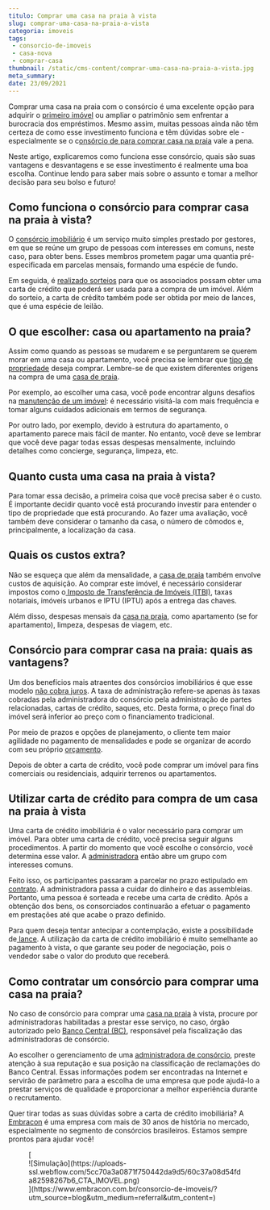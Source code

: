 ```yaml
---
titulo: Comprar uma casa na praia à vista
slug: comprar-uma-casa-na-praia-a-vista
categoria: imoveis
tags:
 - consorcio-de-imoveis
 - casa-nova
 - comprar-casa
thumbnail: /static/cms-content/comprar-uma-casa-na-praia-a-vista.jpg
meta_summary: 
date: 23/09/2021
---
```

Comprar uma casa na praia com o consórcio é uma excelente opção para adquirir o [primeiro imóvel](https://www.embracon.com.br/blog/e-possivel-comprar-um-imovel-em-outro-estado-com-consorcio) ou ampliar o patrimônio sem enfrentar a burocracia dos empréstimos. Mesmo assim, muitas pessoas ainda não têm certeza de como esse investimento funciona e têm dúvidas sobre ele - especialmente se o c[onsórcio de para comprar casa na praia](https://www.embracon.com.br/blog/saiba-como-comprar-apartamento-na-planta-com-consorcio) vale a pena.

Neste artigo, explicaremos como funciona esse consórcio, quais são suas vantagens e desvantagens e se esse investimento é realmente uma boa escolha. Continue lendo para saber mais sobre o assunto e tomar a melhor decisão para seu bolso e futuro!

Como funciona o consórcio para comprar casa na praia à vista? 
--------------------------------------------------------------

O [consórcio imobiliário](https://www.embracon.com.br/blog/como-funciona-um-consorcio-de-imoveis-no-brasil) é um serviço muito simples prestado por gestores, em que se reúne um grupo de pessoas com interesses em comuns, neste caso, para obter bens. Esses membros prometem pagar uma quantia pré-especificada em parcelas mensais, formando uma espécie de fundo.

Em seguida, é [realizado sorteios](https://www.embracon.com.br/conhecaoconsorcio/como-sao-realizados-os-sorteios-nas-assembleias) para que os associados possam obter uma carta de crédito que poderá ser usada para a compra de um imóvel. Além do sorteio, a carta de crédito também pode ser obtida por meio de lances, que é uma espécie de leilão.

O que escolher: casa ou apartamento na praia? 
----------------------------------------------

Assim como quando as pessoas se mudarem e se perguntarem se querem morar em uma casa ou apartamento, você precisa se lembrar que [tipo de propriedade](https://www.embracon.com.br/blog/15-duvidas-sobre-consorcio-de-imoveis) deseja comprar. Lembre-se de que existem diferentes origens na compra de uma [casa de praia](https://www.embracon.com.br/blog/como-escolher-uma-casa-de-praia-perfeita).

Por exemplo, ao escolher uma casa, você pode encontrar alguns desafios na [manutenção de um imóvel](https://www.embracon.com.br/blog/manutencao-da-casa-como-realizar-e-qual-a-sua-importancia): é necessário visitá-la com mais frequência e tomar alguns cuidados adicionais em termos de segurança.

Por outro lado, por exemplo, devido à estrutura do apartamento, o apartamento parece mais fácil de manter. No entanto, você deve se lembrar que você deve pagar todas essas despesas mensalmente, incluindo detalhes como concierge, segurança, limpeza, etc.

Quanto custa uma casa na praia à vista? 
----------------------------------------

Para tomar essa decisão, a primeira coisa que você precisa saber é o custo. É importante decidir quanto você está procurando investir para entender o tipo de propriedade que está procurando. Ao fazer uma avaliação, você também deve considerar o tamanho da casa, o número de cômodos e, principalmente, a localização da casa.

Quais os custos extra? 
-----------------------

Não se esqueça que além da mensalidade, a [casa de praia](https://www.embracon.com.br/blog/guia-completo-para-uma-viagem-sustentavel-em-praias-paradisiacas) também envolve custos de aquisição. Ao comprar este imóvel, é necessário considerar impostos como o[ Imposto de Transferência de Imóveis (ITBI)](https://www.embracon.com.br/blog/entenda-o-que-e-o-itbi-e-quando-ele-deve-ser-pago), taxas notariais, imóveis urbanos e IPTU (IPTU) após a entrega das chaves.

Além disso, despesas mensais da [casa na praia](https://www.embracon.com.br/blog/conheca-as-sete-melhores-praias-de-ilhabela), como apartamento (se for apartamento), limpeza, despesas de viagem, etc.

Consórcio para comprar casa na praia: quais as vantagens? 
----------------------------------------------------------

Um dos benefícios mais atraentes dos consórcios imobiliários é que esse modelo [não cobra juros](https://www.embracon.com.br/blog/consorcio-nao-tem-juros-entenda). A taxa de administração refere-se apenas às taxas cobradas pela administradora do consórcio pela administração de partes relacionadas, cartas de crédito, saques, etc. Desta forma, o preço final do imóvel será inferior ao preço com o financiamento tradicional.

Por meio de prazos e opções de planejamento, o cliente tem maior agilidade no pagamento de mensalidades e pode se organizar de acordo com seu próprio [orçamento](https://www.embracon.com.br/blog/como-fazer-um-orcamento-familiar-sem-erro).

Depois de obter a carta de crédito, você pode comprar um imóvel para fins comerciais ou residenciais, adquirir terrenos ou apartamentos.

Utilizar carta de crédito para compra de um casa na praia à vista 
------------------------------------------------------------------

Uma carta de crédito imobiliária é o valor necessário para comprar um imóvel. Para obter uma carta de crédito, você precisa seguir alguns procedimentos. A partir do momento que você escolhe o consórcio, você determina esse valor. A [administradora](https://www.embracon.com.br/blog/como-escolher-uma-administradora-de-consorcio) então abre um grupo com interesses comuns.

Feito isso, os participantes passaram a parcelar no prazo estipulado em [contrato](https://www.embracon.com.br/blog/o-que-e-necessario-avaliar-no-contrato-de-consorcio). A administradora passa a cuidar do dinheiro e das assembleias. Portanto, uma pessoa é sorteada e recebe uma carta de crédito. Após a obtenção dos bens, os consorciados continuarão a efetuar o pagamento em prestações até que acabe o prazo definido.

Para quem deseja tentar antecipar a contemplação, existe a possibilidade de[ lance](https://www.embracon.com.br/blog/como-funciona-o-lance). A utilização da carta de crédito imobiliário é muito semelhante ao pagamento à vista, o que garante seu poder de negociação, pois o vendedor sabe o valor do produto que receberá.

Como contratar um consórcio para comprar uma casa na praia? 
------------------------------------------------------------

No caso de consórcio para comprar uma [casa na praia](https://www.embracon.com.br/blog/guia-de-como-comprar-uma-casa-na-praia-com-o-consorcio) à vista, procure por administradoras habilitadas a prestar esse serviço, no caso, órgão autorizado pelo [Banco Central (BC)](http://bcb.gov.br/estabilidadefinanceira/agenciasconsorcio), responsável pela fiscalização das administradoras de consórcio.

Ao escolher o gerenciamento de uma [administradora de consórcio](https://www.embracon.com.br/blog/como-escolher-uma-administradora-de-consorcio), preste atenção à sua reputação e sua posição na classificação de reclamações do Banco Central. Essas informações podem ser encontradas na Internet e servirão de parâmetro para a escolha de uma empresa que pode ajudá-lo a prestar serviços de qualidade e proporcionar a melhor experiência durante o recrutamento.

Quer tirar todas as suas dúvidas sobre a carta de crédito imobiliária? A [Embracon](https://www.embracon.com.br/blog/como-escolher-uma-administradora-de-consorcio) é uma empresa com mais de 30 anos de história no mercado, especialmente no segmento de consórcios brasileiros. Estamos sempre prontos para ajudar você!

<figure class="w-richtext-figure-type-image w-richtext-align-center">[<div>![Simulação](https://uploads-ssl.webflow.com/5cc70a3a0871f750442da9d5/60c37a08d54fda82598267b6_CTA_IMOVEL.png)</div>](https://www.embracon.com.br/consorcio-de-imoveis/?utm_source=blog&utm_medium=referral&utm_content=)</figure>
